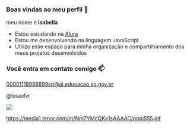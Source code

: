 ### Boas vindas ao meu perfil 🥰

meu nome é **Isabella**

- Estou estudando na [Alura](https://www.alura.com.br)
- Estou me desenvolvendo na linguagem JavaScript
- Utilizo esse espaço para minha organização e compartilhamento dos meus projetos desenvolvidos
  
 ### Você entra em contato comigo 📫

 00001118988899sp@al.educacao.sp.gov.br

 @issaolvr

![](https://media1.tenor.com/m/Nm7YMcQKk1sAAAAC/popi555.gif)

https://media1.tenor.com/m/Nm7YMcQKk1sAAAAC/popi555.gif
